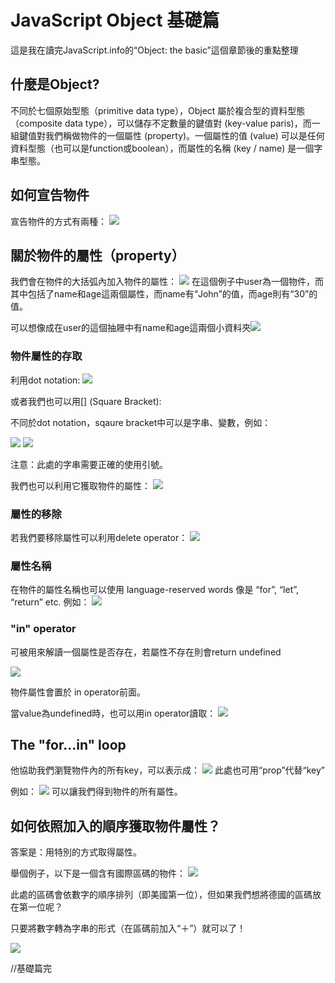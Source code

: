 # JavaScript Object 基礎篇
這是我在讀完JavaScript.info的“Object: the basic”這個章節後的重點整理

## 什麼是Object?
不同於七個原始型態（primitive data type），Object 屬於複合型的資料型態（composite data type），可以儲存不定數量的鍵值對 (key-value paris)，而一組鍵值對我們稱做物件的一個屬性 (property)。一個屬性的值 (value) 可以是任何資料型態（也可以是function或boolean），而屬性的名稱 (key / name) 是一個字串型態。

## 如何宣告物件
宣告物件的方式有兩種：
![](https://i.imgur.com/yBDF3VG.png)

## 關於物件的屬性（property）
我們會在物件的大括弧內加入物件的屬性：
![](https://i.imgur.com/7LHSEsA.png)
在這個例子中user為一個物件，而其中包括了name和age這兩個屬性，而name有“John”的值，而age則有“30”的值。

可以想像成在user的這個抽屜中有name和age這兩個小資料夾![](https://i.imgur.com/KiSgbtZ.png)

### 物件屬性的存取

利用dot notation:
![](https://i.imgur.com/b2GWxUQ.png)

或者我們也可以用[] (Square Bracket):

不同於dot notation，sqaure bracket中可以是字串、變數，例如：

![](https://i.imgur.com/3HEsxcM.png)
![](https://i.imgur.com/W71ZnQu.png)

注意：此處的字串需要正確的使用引號。

我們也可以利用它獲取物件的屬性：
![](https://i.imgur.com/U2oxpRG.png)


### 屬性的移除

若我們要移除屬性可以利用delete operator：
![](https://i.imgur.com/0k8qoh7.png)

### 屬性名稱

在物件的屬性名稱也可以使用 language-reserved words 像是 “for”, “let”, “return” etc.
例如：
![](https://i.imgur.com/WKzs7mB.png)

### "in" operator
可被用來解讀一個屬性是否存在，若屬性不存在則會return undefined

![](https://i.imgur.com/OBX6fPZ.png)

物件屬性會置於 in operator前面。

當value為undefined時，也可以用in operator讀取：
![](https://i.imgur.com/Kl8HFlh.png)

## The "for...in" loop
他協助我們瀏覽物件內的所有key，可以表示成：
![](https://i.imgur.com/RoEAICB.png)
此處也可用“prop”代替“key”

例如：
![](https://i.imgur.com/jY3l5Eq.png)
可以讓我們得到物件的所有屬性。

## 如何依照加入的順序獲取物件屬性？
答案是：用特別的方式取得屬性。

舉個例子，以下是一個含有國際區碼的物件：
![](https://i.imgur.com/pF5Fr7j.png)

此處的區碼會依數字的順序排列（即美國第一位），但如果我們想將德國的區碼放在第一位呢？

只要將數字轉為字串的形式（在區碼前加入“＋”）就可以了！

![](https://i.imgur.com/ro1vn4h.png)

//基礎篇完














